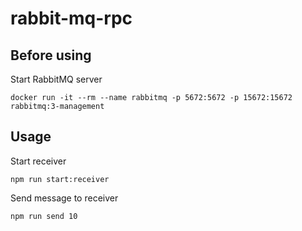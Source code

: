 # rabbit-mq-rpc

## Before using

Start RabbitMQ server

```
docker run -it --rm --name rabbitmq -p 5672:5672 -p 15672:15672 rabbitmq:3-management
```

## Usage

Start receiver

```
npm run start:receiver
```

Send message to receiver

```
npm run send 10
```
